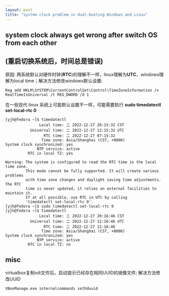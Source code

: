 ```yaml
---
layout: post
title: "system clock problem in dual-booting Windows and Linux"
---
```


## system clock always get wrong after switch OS from each other
## (重启切换系统后，时间总是错误)
原因: 两系统默认对硬件时钟(**RTC**)的理解不一样，linux理解为**UTC**，windows理解为local time；解决方法修改windows默认设置:
```
Reg add HKLM\SYSTEM\CurrentControlSet\Control\TimeZoneInformation /v RealTimeIsUniversal /t REG_DWORD /d 1
```

在一些现代 linux 系统上可能默认设置不一样，可能需要执行 **sudo timedatectl set-local-rtc 0**
```
[yjh@fedora ~]$ timedatectl 
               Local time: 二 2022-12-27 20:15:32 CST
           Universal time: 二 2022-12-27 12:15:32 UTC
                 RTC time: 二 2022-12-27 07:15:32
                Time zone: Asia/Shanghai (CST, +0800)
System clock synchronized: yes
              NTP service: active
          RTC in local TZ: yes

Warning: The system is configured to read the RTC time in the local time zone.
         This mode cannot be fully supported. It will create various problems
         with time zone changes and daylight saving time adjustments. The RTC
         time is never updated, it relies on external facilities to maintain it.
         If at all possible, use RTC in UTC by calling
         'timedatectl set-local-rtc 0'.
[yjh@fedora ~]$ sudo timedatectl set-local-rtc 0
[yjh@fedora ~]$ timedatectl 
               Local time: 二 2022-12-27 20:16:46 CST
           Universal time: 二 2022-12-27 12:16:46 UTC
                 RTC time: 二 2022-12-27 12:16:46
                Time zone: Asia/Shanghai (CST, +0800)
System clock synchronized: yes
              NTP service: active
          RTC in local TZ: no
```
    
## misc
virtualbox复制vdi文件后，启动提示已经存在相同UUID的镜像文件; 解决方法修改UUID
```
VBoxManage.exe internalcommands sethduuid
```
